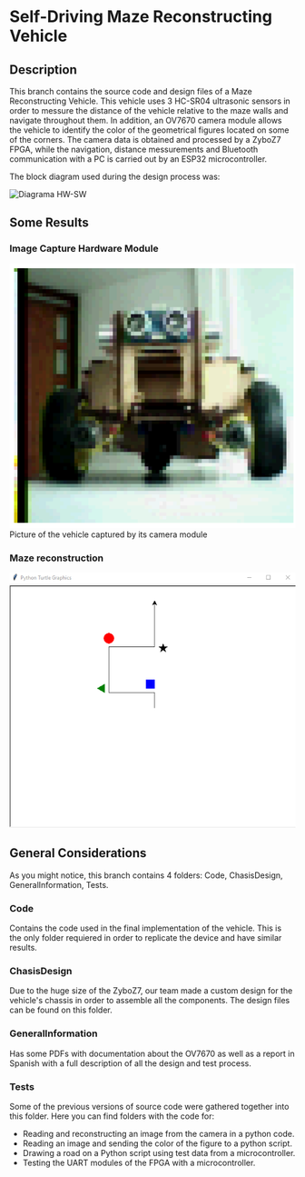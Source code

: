 # Self-Driving Maze Reconstructing Vehicle

## Description

This branch contains the source code and design files of a Maze Reconstructing Vehicle. This vehicle uses 3 HC-SR04 ultrasonic sensors in order to messure the distance of the vehicle relative to the maze walls and navigate throughout them. In addition, an OV7670 camera module allows the vehicle to identify the color of the geometrical figures located on some of the corners. The camera data is obtained and processed by a ZyboZ7 FPGA, while the navigation, distance messurements and Bluetooth communication with a PC is carried out by an ESP32 microcontroller.

The block diagram used during the design process was:

![Diagrama HW-SW](https://user-images.githubusercontent.com/43284148/128103636-0667f414-3cb7-49fc-acc7-628538e66948.png)


## Some Results

### Image Capture Hardware Module

![Selfie](https://github.com/ocely/Roberto2021/blob/FinalPresentation/Tests/ImageCapture/PhotoTest.png)
Picture of the vehicle captured by its camera module

### Maze reconstruction

![Selfie](https://github.com/ocely/Roberto2021/blob/FinalPresentation/Tests/RoadConstruction/Result.png)

## General Considerations

As you might notice, this branch contains 4 folders: Code, ChasisDesign, GeneralInformation, Tests.

### Code

Contains the code used in the final implementation of the vehicle. This is the only folder requiered in order to replicate the device and have similar results.

### ChasisDesign 

Due to the huge size of the ZyboZ7, our team made a custom design for the vehicle's chassis in order to assemble all the components. The design files can be found on this folder.

### GeneralInformation

Has some PDFs with documentation about the OV7670 as well as a report in Spanish with a full description of all the design and test process.

### Tests

Some of the previous versions of source code were gathered together into this folder. Here you can find folders with the code for: 
<ul>
  <li> Reading and reconstructing an image from the camera in a python code. </li>
  <li> Reading an image and sending the color of the figure to a python script.</li>
  <li> Drawing a road on a Python script using test data from a microcontroller. </li>
  <li> Testing the UART modules of the FPGA with a microcontroller.</li>
</ul>

